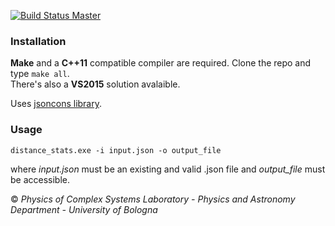 [![Build Status Master](https://travis-ci.org/physycom/distance_stats.png?branch=master)](https://travis-ci.org/physycom/distance_stats "master")


### Installation
**Make** and a **C++11** compatible compiler are required. Clone the repo and type ``make all``.  
There's also a **VS2015** solution avalaible.

Uses [jsoncons library](https://github.com/danielaparker/jsoncons).


### Usage
```
distance_stats.exe -i input.json -o output_file
```
where *input.json* must be an existing and valid .json file and *output_file* must be accessible.



&copy; _Physics of Complex Systems Laboratory - Physics and Astronomy Department - University of Bologna_
